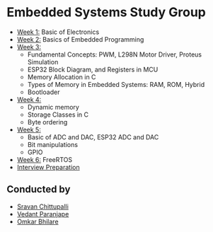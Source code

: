 #  Embedded Systems Study Group

* [Week 1:](week1/week1.md) Basic of Electronics
* [Week 2:](week2/week2.md) Basics of Embedded Programming
* [Week 3:](week3/week3.md) 
    - Fundamental Concepts: PWM, L298N Motor Driver, Proteus Simulation
    - ESP32 Block Diagram, and Registers in MCU
    - Memory Allocation in C
    - Types of Memory in Embedded Systems: RAM, ROM, Hybrid
    - Bootloader
* [Week 4:](week4/week4.md)
    - Dynamic memory
    - Storage Classes in C
    - Byte ordering
* [Week 5:](week5/week5.md)
    - Basic of ADC and DAC, ESP32 ADC and DAC
    - Bit manipulations
    - GPIO
* [Week 6:](week6/week6.md) FreeRTOS
* [Interview Preparation](interview-prep/README.md)
## Conducted by
- [Sravan Chittupalli](https://github.com/SravanChittupalli)
- [Vedant Paranjape](https://github.com/VedantParanjape)
- [Omkar Bhilare](https://github.com/ombhilare999)
